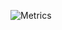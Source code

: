 ![Metrics](https://metrics.lecoq.io/altkennyh2l?template=classic&activity=1&isocalendar=1&tweets=1&languages=1&isocalendar.duration=half-year&tweets.limit=5&tweets.user=altkennyh2l&activity.limit=5&activity.days=14&activity.filter=all&config.timezone=Asia%2FTokyo&config.animated=true)
